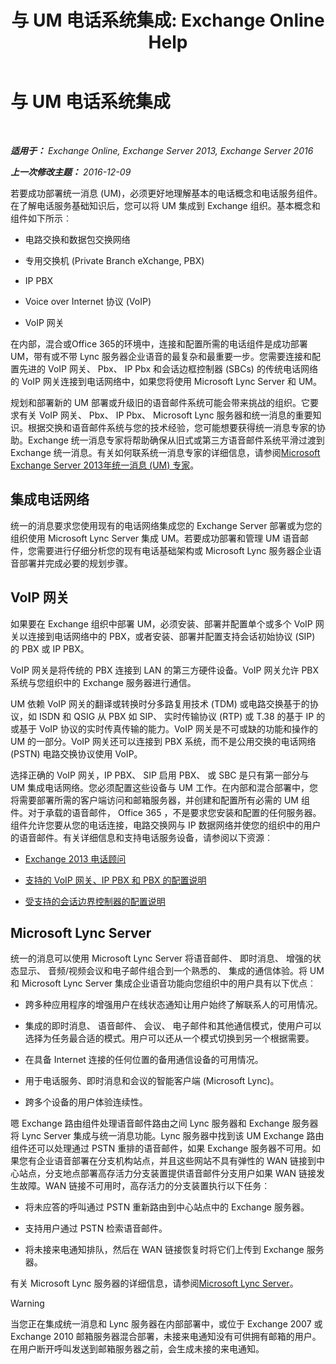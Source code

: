 ﻿---
title: '与 UM 电话系统集成: Exchange Online Help'
TOCTitle: 与 UM 电话系统集成
ms:assetid: b8790117-b040-4c84-9d34-005c75088e76
ms:mtpsurl: https://technet.microsoft.com/zh-cn/library/JJ673558(v=EXCHG.150)
ms:contentKeyID: 50556648
ms.date: 05/23/2018
mtps_version: v=EXCHG.150
ms.translationtype: MT
---

# 与 UM 电话系统集成

 

_**适用于：** Exchange Online, Exchange Server 2013, Exchange Server 2016_

_**上一次修改主题：** 2016-12-09_

若要成功部署统一消息 (UM)，必须更好地理解基本的电话概念和电话服务组件。在了解电话服务基础知识后，您可以将 UM 集成到 Exchange 组织。基本概念和组件如下所示︰

  - 电路交换和数据包交换网络

  - 专用交换机 (Private Branch eXchange, PBX)

  - IP PBX

  - Voice over Internet 协议 (VoIP)

  - VoIP 网关

在内部，混合或Office 365的环境中，连接和配置所需的电话组件是成功部署 UM，带有或不带 Lync 服务器企业语音的最复杂和最重要一步。您需要连接和配置先进的 VoIP 网关、 Pbx、 IP Pbx 和会话边框控制器 (SBCs) 的传统电话网络的 VoIP 网关连接到电话网络中，如果您将使用 Microsoft Lync Server 和 UM。

规划和部署新的 UM 部署或升级旧的语音邮件系统可能会带来挑战的组织。它要求有关 VoIP 网关、 Pbx、 IP Pbx、 Microsoft Lync 服务器和统一消息的重要知识。根据交换和语音邮件系统与您的技术经验，您可能想要获得统一消息专家的协助。Exchange 统一消息专家将帮助确保从旧式或第三方语音邮件系统平滑过渡到 Exchange 统一消息。有关如何联系统一消息专家的详细信息，请参阅[Microsoft Exchange Server 2013年统一消息 (UM) 专家](http://go.microsoft.com/fwlink/p/?linkid=262708)。

## 集成电话网络

统一的消息要求您使用现有的电话网络集成您的 Exchange Server 部署或为您的组织使用 Microsoft Lync Server 集成 UM。若要成功部署和管理 UM 语音邮件，您需要进行仔细分析您的现有电话基础架构或 Microsoft Lync 服务器企业语音部署并完成必要的规划步骤。

## VoIP 网关

如果要在 Exchange 组织中部署 UM，必须安装、部署并配置单个或多个 VoIP 网关以连接到电话网络中的 PBX，或者安装、部署并配置支持会话初始协议 (SIP) 的 PBX 或 IP PBX。

VoIP 网关是将传统的 PBX 连接到 LAN 的第三方硬件设备。VoIP 网关允许 PBX 系统与您组织中的 Exchange 服务器进行通信。

UM 依赖 VoIP 网关的翻译或转换时分多路复用技术 (TDM) 或电路交换基于的协议，如 ISDN 和 QSIG 从 PBX 如 SIP、 实时传输协议 (RTP) 或 T.38 的基于 IP 的或基于 VoIP 协议的实时传真传输的能力。VoIP 网关是不可或缺的功能和操作的 UM 的一部分。VoIP 网关还可以连接到 PBX 系统，而不是公用交换的电话网络 (PSTN) 电路交换协议使用 VoIP。

选择正确的 VoIP 网关，IP PBX、 SIP 启用 PBX、 或 SBC 是只有第一部分与 UM 集成电话网络。您必须配置这些设备与 UM 工作。在内部和混合部署中，您将需要部署所需的客户端访问和邮箱服务器，并创建和配置所有必需的 UM 组件。对于承载的语音邮件， Office 365 ，不是要求您安装和配置的任何服务器。组件允许您要从您的电话连接，电路交换网与 IP 数据网络并使您的组织中的用户的语音邮件。有关详细信息和支持电话服务设备，请参阅以下资源︰

  - [Exchange 2013 电话顾问](telephony-advisor-for-exchange-2013-exchange-2013-help.md)

  - [支持的 VoIP 网关、IP PBX 和 PBX 的配置说明](configuration-notes-for-supported-voip-gateways-ip-pbxs-and-pbxs-exchange-2013-help.md)

  - [受支持的会话边界控制器的配置说明](configuration-notes-for-supported-session-border-controllers-exchange-2013-help.md)

## Microsoft Lync Server

统一的消息可以使用 Microsoft Lync Server 将语音邮件、 即时消息、 增强的状态显示、 音频/视频会议和电子邮件组合到一个熟悉的、 集成的通信体验。将 UM 和 Microsoft Lync Server 集成企业语音功能向您组织中的用户具有以下优点︰

  - 跨多种应用程序的增强用户在线状态通知让用户始终了解联系人的可用情况。

  - 集成的即时消息、 语音邮件、 会议、 电子邮件和其他通信模式，使用户可以选择为任务最合适的模式。用户可以还从一个模式切换到另一个根据需要。

  - 在具备 Internet 连接的任何位置的备用通信设备的可用情况。

  - 用于电话服务、即时消息和会议的智能客户端 (Microsoft Lync)。

  - 跨多个设备的用户体验连续性。

嗯 Exchange 路由组件处理语音邮件路由之间 Lync 服务器和 Exchange 服务器将 Lync Server 集成与统一消息功能。Lync 服务器中找到该 UM Exchange 路由组件还可以处理通过 PSTN 重排的语音邮件，如果 Exchange 服务器不可用。如果您有企业语音部署在分支机构站点，并且这些网站不具有弹性的 WAN 链接到中心站点，分支地点部署高存活力分支装置提供语音邮件分支用户如果 WAN 链接发生故障。WAN 链接不可用时，高存活力的分支装置执行以下任务︰

  - 将未应答的呼叫通过 PSTN 重新路由到中心站点中的 Exchange 服务器。

  - 支持用户通过 PSTN 检索语音邮件。

  - 将未接来电通知排队，然后在 WAN 链接恢复时将它们上传到 Exchange 服务器。

有关 Microsoft Lync 服务器的详细信息，请参阅[Microsoft Lync Server](https://go.microsoft.com/fwlink/p/?linkid=265752)。

> [!WARNING]  
> 当您正在集成统一消息和 Lync 服务器在内部部署中，或位于 Exchange 2007 或 Exchange 2010 邮箱服务器混合部署，未接来电通知没有可供拥有邮箱的用户。在用户断开呼叫发送到邮箱服务器之前，会生成未接的来电通知。

